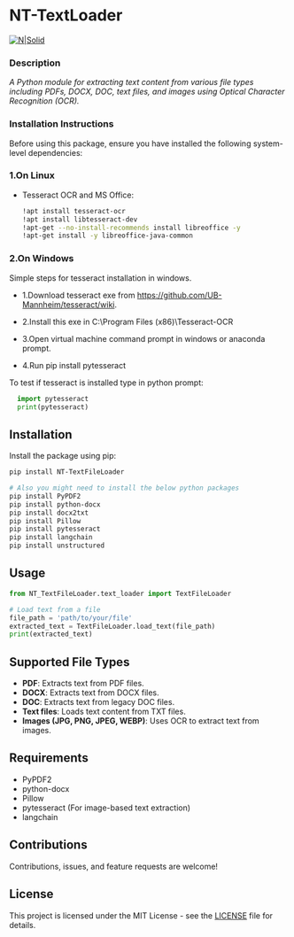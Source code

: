 # NT-TextLoader

[![N|Solid](https://narmtech.com/img/companylogo.png)](https://nodesource.com/products/nsolid)


### Description

  *A Python module for extracting text content from various file types including PDFs, DOCX, DOC, text files, and images using Optical Character Recognition (OCR).*


### Installation Instructions

Before using this package, ensure you have installed the following system-level dependencies:

### 1.On Linux
- Tesseract OCR and MS Office:

  ```bash
  !apt install tesseract-ocr
  !apt install libtesseract-dev
  !apt-get --no-install-recommends install libreoffice -y
  !apt-get install -y libreoffice-java-common

### 2.On Windows

Simple steps for tesseract installation in windows.

  - 1.Download tesseract exe from https://github.com/UB-Mannheim/tesseract/wiki.

  - 2.Install this exe in C:\Program Files (x86)\Tesseract-OCR

  - 3.Open virtual machine command prompt in windows or anaconda prompt.

  - 4.Run pip install pytesseract

To test if tesseract is installed type in python prompt:
```python 
  import pytesseract
  print(pytesseract)
 ```

## Installation

Install the package using pip:

```bash
pip install NT-TextFileLoader

# Also you might need to install the below python packages
pip install PyPDF2
pip install python-docx
pip install docx2txt
pip install Pillow
pip install pytesseract
pip install langchain
pip install unstructured
```

## Usage

```python
from NT_TextFileLoader.text_loader import TextFileLoader

# Load text from a file
file_path = 'path/to/your/file'
extracted_text = TextFileLoader.load_text(file_path)
print(extracted_text)
```

## Supported File Types

- **PDF**: Extracts text from PDF files.
- **DOCX**: Extracts text from DOCX files.
- **DOC**: Extracts text from legacy DOC files.
- **Text files**: Loads text content from TXT files.
- **Images (JPG, PNG, JPEG, WEBP)**: Uses OCR to extract text from images.

## Requirements

- PyPDF2
- python-docx
- Pillow
- pytesseract (For image-based text extraction)
- langchain 

## Contributions

Contributions, issues, and feature requests are welcome!

## License

This project is licensed under the MIT License - see the [LICENSE](LICENSE) file for details.
